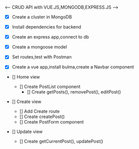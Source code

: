 <-- CRUD API with VUE.JS,MONGODB,EXPRESS.JS -->

- [x] Create a cluster in MongoDB

- [x] Install dependencies for backend

- [x] Create an express app,connect to db

- [x] Create a mongoose model

- [x] Set routes,test with Postman

- [x] Create a vue app,install bulma,create a Navbar component

- [] Home view

  - [] Create PostList component
    - [] Create getPosts(), removePost(), editPost()

- [] Create view

  - [] Add Create route
  - [] Create createPost()
  - [] Create PostForm component

- [] Update view
  - [] Create getCurrentPost(), updatePost()
